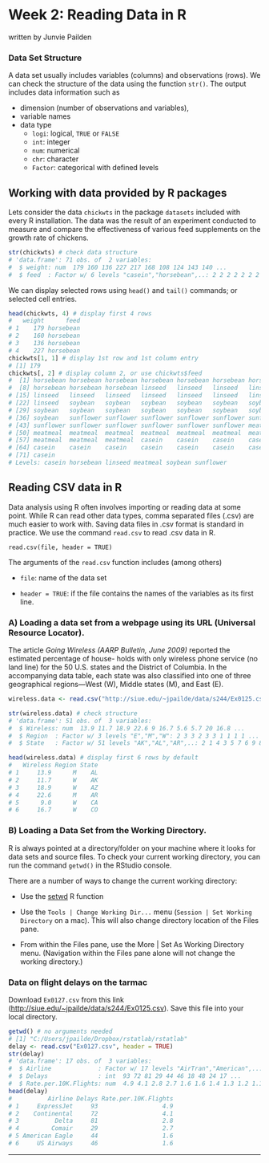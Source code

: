 Week 2: Reading Data in R
================
written by Junvie Pailden

### Data Set Structure

A data set usually includes variables (columns) and observations (rows). We can check the structure of the data using the function `str()`. The output includes data information such as

-   dimension (number of observations and variables),
-   variable names
-   data type
    -   `logi`: logical, `TRUE` or `FALSE`
    -   `int`: integer
    -   `num`: numerical
    -   `chr`: character
    -   `Factor`: categorical with defined levels

Working with data provided by R packages
----------------------------------------

Lets consider the data `chickwts` in the package `datasets` included with every R installation. The data was the result of an experiment conducted to measure and compare the effectiveness of various feed supplements on the growth rate of chickens.

``` r
str(chickwts) # check data structure
# 'data.frame': 71 obs. of  2 variables:
#  $ weight: num  179 160 136 227 217 168 108 124 143 140 ...
#  $ feed  : Factor w/ 6 levels "casein","horsebean",..: 2 2 2 2 2 2 2 2 2 2 ...
```

We can display selected rows using `head()` and `tail()` commands; or selected cell entries.

``` r
head(chickwts, 4) # display first 4 rows
#   weight      feed
# 1    179 horsebean
# 2    160 horsebean
# 3    136 horsebean
# 4    227 horsebean
chickwts[1, 1] # display 1st row and 1st column entry
# [1] 179
chickwts[, 2] # display column 2, or use chickwts$feed
#  [1] horsebean horsebean horsebean horsebean horsebean horsebean horsebean
#  [8] horsebean horsebean horsebean linseed   linseed   linseed   linseed  
# [15] linseed   linseed   linseed   linseed   linseed   linseed   linseed  
# [22] linseed   soybean   soybean   soybean   soybean   soybean   soybean  
# [29] soybean   soybean   soybean   soybean   soybean   soybean   soybean  
# [36] soybean   sunflower sunflower sunflower sunflower sunflower sunflower
# [43] sunflower sunflower sunflower sunflower sunflower sunflower meatmeal 
# [50] meatmeal  meatmeal  meatmeal  meatmeal  meatmeal  meatmeal  meatmeal 
# [57] meatmeal  meatmeal  meatmeal  casein    casein    casein    casein   
# [64] casein    casein    casein    casein    casein    casein    casein   
# [71] casein   
# Levels: casein horsebean linseed meatmeal soybean sunflower
```

Reading CSV data in R
---------------------

Data analysis using R often involves importing or reading data at some point. While R can read other data types, comma separated files (.csv) are much easier to work with. Saving data files in .csv format is standard in practice. We use the command `read.csv` to read .csv data in R.

    read.csv(file, header = TRUE)

The arguments of the `read.csv` function includes (among others)

-   `file`: name of the data set

-   `header = TRUE`: if the file contains the names of the variables as its first line.

### A) Loading a data set from a webpage using its URL (Universal Resource Locator).

The article *Going Wireless (AARP Bulletin, June 2009)* reported the estimated percentage of house- holds with only wireless phone service (no land line) for the 50 U.S. states and the District of Columbia. In the accompanying data table, each state was also classified into one of three geographical regions—West (W), Middle states (M), and East (E).

``` r
wireless.data <- read.csv("http://siue.edu/~jpailde/data/s244/Ex0125.csv", header = TRUE)
```

``` r
str(wireless.data) # check structure
# 'data.frame': 51 obs. of  3 variables:
#  $ Wireless: num  13.9 11.7 18.9 22.6 9 16.7 5.6 5.7 20 16.8 ...
#  $ Region  : Factor w/ 3 levels "E","M","W": 2 3 3 2 3 3 1 1 1 1 ...
#  $ State   : Factor w/ 51 levels "AK","AL","AR",..: 2 1 4 3 5 7 6 9 8 10 ...
```

``` r
head(wireless.data) # display first 6 rows by default
#   Wireless Region State
# 1     13.9      M    AL
# 2     11.7      W    AK
# 3     18.9      W    AZ
# 4     22.6      M    AR
# 5      9.0      W    CA
# 6     16.7      W    CO
```

### B) Loading a Data Set from the Working Directory.

R is always pointed at a directory/folder on your machine where it looks for data sets and source files. To check your current working directory, you can run the command `getwd()` in the RStudio console.

There are a number of ways to change the current working directory:

-   Use the [setwd](https://stat.ethz.ch/R-manual/R-devel/library/base/html/getwd.html) R function

-   Use the `Tools | Change Working Dir...` menu (`Session | Set Working Directory` on a mac). This will also change directory location of the Files pane.

-   From within the Files pane, use the More | Set As Working Directory menu. (Navigation within the Files pane alone will not change the working directory.)

### Data on flight delays on the tarmac

Download `Ex0127.csv` from this link (<http://siue.edu/~jpailde/data/s244/Ex0125.csv>). Save this file into your local directory.

``` r
getwd() # no arguments needed
# [1] "C:/Users/jpailde/Dropbox/rstatlab/rstatlab"
delay <- read.csv("Ex0127.csv", header = TRUE)
str(delay)
# 'data.frame': 17 obs. of  3 variables:
#  $ Airline             : Factor w/ 17 levels "AirTran","American",..: 8 6 7 5 3 17 10 2 12 11 ...
#  $ Delays              : int  93 72 81 29 44 46 18 48 24 17 ...
#  $ Rate.per.10K.Flights: num  4.9 4.1 2.8 2.7 1.6 1.6 1.4 1.3 1.2 1.1 ...
head(delay)
#          Airline Delays Rate.per.10K.Flights
# 1     ExpressJet     93                  4.9
# 2    Continental     72                  4.1
# 3          Delta     81                  2.8
# 4         Comair     29                  2.7
# 5 American Eagle     44                  1.6
# 6     US Airways     46                  1.6
```

------------------------------------------------------------------------
